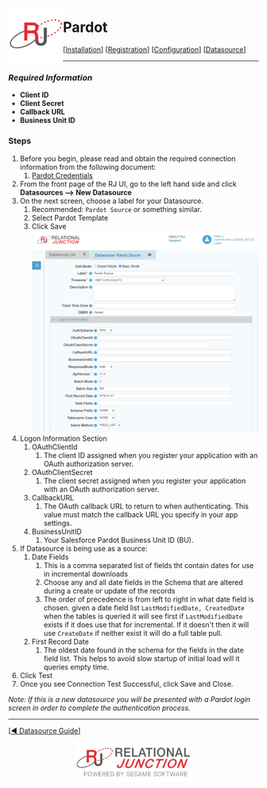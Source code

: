  <a href="http://www.sesamesoftware.com"><img align=left src="../images/RJOrbit110x110.png"></img></a>

# Pardot

[[Installation](../guides/installguide.md)] [[Registration](../guides/RegistrationGuide.md)] [[Configuration](../guides/configurationGuide.md)] [[Datasource](../guides/DatasourceGuide.md)]

---

[comment]: # (Leave Or Alter Required info as needed)

### *Required Information*

* **Client ID**
* **Client Secret**
* **Callback URL**
* **Business Unit ID**

### Steps

[comment]: # (step 1 is common to all Datasources)
[comment]: # (Step 2.1and 2.2 should be adjusted for Data Source specific)
[comment]: # (Step 3 should be Image of the datasource you can add the screenshot to the images folder or create a placeholder like {image of datasource screen})
[comment]: # (adjust step 4 and below as needed)

1. Before you begin, please read and obtain the required connection information from the following document:
   1. [Pardot Credentials](additionalinfo/PardotCreds.md)
2. From the front page of the RJ UI, go to the left hand side and click **Datasources --> New Datasource**
3. On the next screen, choose a label for your Datasource.
   1. Recommended: `Pardot Source` or something similar.
   2. Select Pardot Template
   3. Click Save
 ![Pardot Datasource](../images/pardot.png)
4. Logon Information Section
   1. OAuthClientId
      1. The client ID assigned when you register your application with an OAuth authorization server.
   2. OAuthClientSecret
      1. The client secret assigned when you register your application with an OAuth authorization server.
   3. CallbackURL
      1. The OAuth callback URL to return to when authenticating. This value must match the callback URL you specify in your app settings.
   4. BusinessUnitID
      1. Your Salesforce Pardot Business Unit ID (BU).
5. If Datasource is being use as a source:
   1. Date Fields
      1. This is a comma separated list of fields tht contain dates for use in incremental downloads
      2. Choose any and all date fields in the Schema that are altered during a create or update of the records
      3. The order of precedence is from left to right in what date field is chosen. given a date field list `LastModifiedDate, CreatedDate` when the tables is queried it will see first if `LastModifiedDate` exists if it does use that for incremental. If it doesn't then it will use `CreateDate` if neither exist it will do a full table pull.
   2. First Record Date
      1. The oldest date found in the schema for the fields in the date field list. This helps to avoid slow startup of initial load will it queries empty time.
6. Click Test
7. Once you see Connection Test Successful, click Save and Close.

*Note: If this is a new datasource you will be presented with a Pardot login screen in order to complete the authentication process.*

---

[[&#9664; Datasource Guide](../guides/DatasourceGuide.md)]

<p align="center" >  <a href="http://www.sesamesoftware.com"><img align=center src="../images/poweredBy.png" height="80px"></img></a> </p>